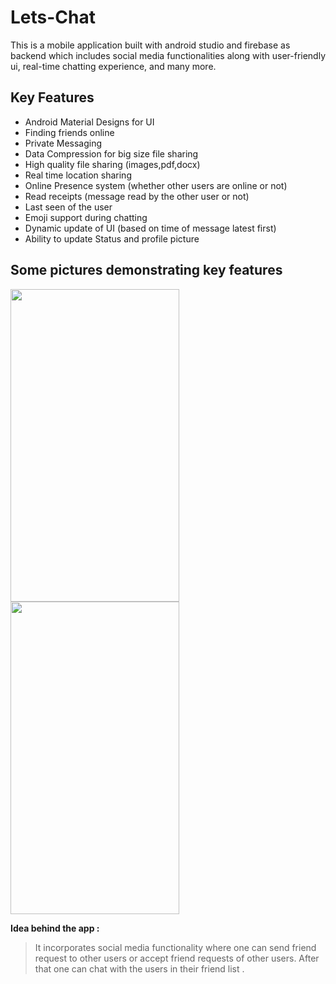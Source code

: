 # Lets-Chat
This is a mobile application built with android studio and firebase as backend which includes social media functionalities along with user-friendly ui, real-time chatting experience, and many more.


## Key Features
* Android Material Designs for UI
* Finding friends online
* Private Messaging
* Data Compression for big size file sharing
* High quality file sharing (images,pdf,docx)
* Real time location sharing
* Online Presence system (whether other users are online or not)
* Read receipts (message read by the other user or not)
* Last seen of the user
* Emoji support during chatting
* Dynamic update of UI (based on time of message latest first)
* Ability to update Status and profile picture

## Some pictures demonstrating key features

<img src="https://git.io/JJ1Z2" width="270" height="500"/>  <img src="https://git.io/JJ1Z2" width = "270" height="500"/>















**Idea behind the app :**

> It incorporates social media functionality where one can send friend request to other users or accept friend requests of other users. After that one can chat with the users in their friend list .
